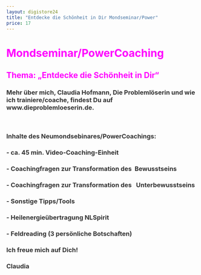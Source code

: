 ```yaml
---
layout: digistore24
title: "Entdecke die Schönheit in Dir Mondseminar/Power"
price: 17
---
```

<h1><span style="color:#ff00ff;"><strong>Mondseminar/PowerCoaching</strong></span></h1>
<h2><span style="color:#ff00ff;">Thema: &#x201E;Entdecke die Sch&#xF6;nheit in Dir&#x201C;</span></h2>
<h3><span style="color:#333333;">Mehr &#xFC;ber mich, Claudia Hofmann, Die Probleml&#xF6;serin und wie ich trainiere/coache, findest Du auf <a style="color:#333333;">www.dieproblemloeserin.de.</a></span></h3>
<p><span style="color:#333333;">&#xA0;</span></p>
<h3><span style="color:#333333;">Inhalte des Neumondsebinares/PowerCoachings:</span></h3>
<h3><span style="color:#333333;">- ca. 45 min. Video-Coaching-Einheit</span></h3>
<h3><span style="color:#333333;">- Coachingfragen zur Transformation des &#xA0;Bewusstseins</span></h3>
<h3><span style="color:#333333;">- Coachingfragen zur Transformation des &#xA0; Unterbewusstseins</span></h3>
<h3><span style="color:#333333;">-&#xA0;Sonstige Tipps/Tools</span></h3>
<h3><span style="color:#333333;">- Heilenergie&#xFC;bertragung NLSpirit</span></h3>
<h3><span style="color:#333333;">- Feldreading (3 pers&#xF6;nliche Botschaften)</span></h3>
<h3><span style="color:#333333;">Ich freue mich auf Dich!</span></h3>
<h3><span style="color:#333333;">Claudia</span></h3>
<h3><span style="color:#333333;">&#xA0;</span></h3>
<h3>&#xA0;</h3>
<p>&#xA0;</p>